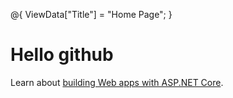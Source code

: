 @{
    ViewData["Title"] = "Home Page";
}

<div class="text-center">
    <h1 class="display-4">Hello github</h1>
    <p>Learn about <a href="https://docs.microsoft.com/aspnet/core">building Web apps with ASP.NET Core</a>.</p>
</div>
